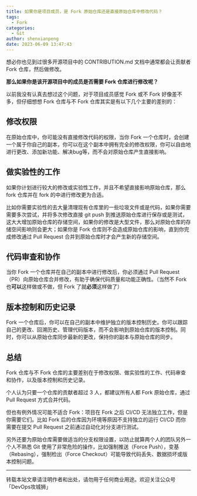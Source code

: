 ```yaml
---
title: 如果你是项目成员，是 Fork 原始仓库还是直接原始仓库中修改代码？
tags:
  - Fork
categories:
  - Git
author: shenxianpeng
date: 2023-06-09 13:47:43
---
```


想必你也见到过很多开源项目中的 CONTRIBUTION.md 文档中通常都会让贡献者 Fork 仓库，然后做修改。

**那么如果你是该开源项目中的成员是否需要 Fork 仓库进行修改呢？**

以前我没有认真去想过这个问题，对于项目成员感觉 Fork 或不 Fork 好像差不多，但仔细想想 Fork 仓库与不 Fork 仓库其实是有以下几个主要的差别的：

<!-- more -->
## 修改权限

在原始仓库中，你可能没有直接修改代码的权限，当你 Fork 一个仓库时，会创建一个属于你自己的副本，你可以在这个副本中拥有完全的修改权限，你可以自由地进行更改、添加新功能、解决bug等，而不会对原始仓库产生直接影响。

## 做实验性的工作

如果你计划进行较大的修改或实验性工作，并且不希望直接影响原始仓库，那么 fork 仓库并在 fork 的中进行修改更为合适。

比如你需要实验性的去大量清理现有仓库里的一些垃圾文件或是代码，如果你需要需要多次尝试，并将多次修改直接 git push 到推送原始仓库进行保存或是测试，这大大增加原始仓库的存储空间，如果你的修改是大型文件，那么对原始仓库的存储空间影响则会更大；如果你是 Fork 仓库则不会造成原始仓库的影响，直到你完成修改通过 Pull Request 合并到原始仓库时才会产生新的存储空间。

## 代码审查和协作

当你 Fork 一个仓库并在自己的副本中进行修改后，你必须通过 Pull Request（PR）向原始仓库合并修改，有助于确保代码质量和功能正确性。（当然不 Fork 也**可以**这样做或不做，但 Fork 了就**必须**这样做了）

## 版本控制和历史记录

Fork 一个仓库后，你可以在自己的副本中维护独立的版本控制历史。你可以跟踪自己的更改、回溯历史、管理代码版本，而不会影响到原始仓库的版本控制。同时，你可以从原始仓库同步最新的更改，保持你的副本与原始仓库的同步。

## 总结

Fork 仓库与不 Fork 仓库的主要差别在于修改权限、做实验性的工作、代码审查和协作，以及版本控制和历史记录。

个人认为只要一个仓库的贡献者超过 3 人，都建议所有人都 Fork 原始仓库，通过 Pull Request 方式合并代码。

但也有例外情况可能不适合 Fork：项目在 Fork 之后 CI/CD 无法独立工作，但是你需要它们。比如 Fork 后的仓库因为环境等原因不支持独立的运行 CI/CD 而你需要在提交 Pull Request 之前通过自动化对分支进行测试。

另外还要为原始仓库需要做适当的分支权限设置，以防止就算两个人的团队另外一个人不熟悉 Git 使用了非常危险的操作，比如强制推送（Force Push），变基（Rebasing），强制检出（Force Checkout）可能导致代码丢失、数据损坏或版本控制问题。

---

转载本站文章请注明作者和出处，请勿用于任何商业用途。欢迎关注公众号「DevOps攻城狮」
